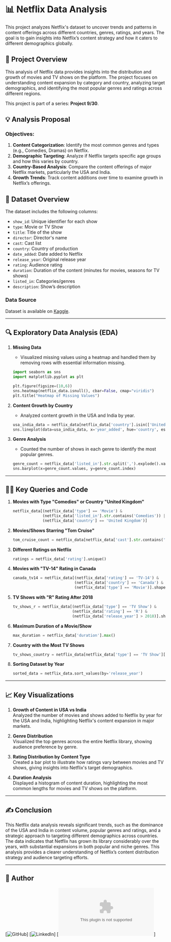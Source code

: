# 📊 Netflix Data Analysis

This project analyzes Netflix's dataset to uncover trends and patterns in content offerings across different countries, genres, ratings, and years. The goal is to gain insights into Netflix’s content strategy and how it caters to different demographics globally.

## 📝 Project Overview

This analysis of Netflix data provides insights into the distribution and growth of movies and TV shows on the platform. The project focuses on understanding content expansion by category and country, analyzing target demographics, and identifying the most popular genres and ratings across different regions. 

This project is part of a series: **Project 9/30**.

## 💡 Analysis Proposal

### Objectives:
1. **Content Categorization**: Identify the most common genres and types (e.g., Comedies, Dramas) on Netflix.
2. **Demographic Targeting**: Analyze if Netflix targets specific age groups and how this varies by country.
3. **Country-Based Analysis**: Compare the content offerings of major Netflix markets, particularly the USA and India.
4. **Growth Trends**: Track content additions over time to examine growth in Netflix’s offerings.

## 📄 Dataset Overview

The dataset includes the following columns:
- `show_id`: Unique identifier for each show
- `type`: Movie or TV Show
- `title`: Title of the show
- `director`: Director's name
- `cast`: Cast list
- `country`: Country of production
- `date_added`: Date added to Netflix
- `release_year`: Original release year
- `rating`: Audience rating
- `duration`: Duration of the content (minutes for movies, seasons for TV shows)
- `listed_in`: Categories/genres
- `description`: Show’s description

### Data Source
Dataset is available on [Kaggle](https://www.kaggle.com/shivamb/netflix-shows).

---

## 🔍 Exploratory Data Analysis (EDA)

1. **Missing Data**  
   - Visualized missing values using a heatmap and handled them by removing rows with essential information missing.

   ```python
   import seaborn as sns
   import matplotlib.pyplot as plt

   plt.figure(figsize=(10,6))
   sns.heatmap(netflix_data.isnull(), cbar=False, cmap="viridis")
   plt.title("Heatmap of Missing Values")
   ```

2. **Content Growth by Country**
   - Analyzed content growth in the USA and India by year.

   ```python
   usa_india_data = netflix_data[netflix_data['country'].isin(['United States', 'India'])]
   sns.lineplot(data=usa_india_data, x='year_added', hue='country', estimator=len)
   ```

3. **Genre Analysis**
   - Counted the number of shows in each genre to identify the most popular genres.

   ```python
   genre_count = netflix_data['listed_in'].str.split(',').explode().value_counts()
   sns.barplot(x=genre_count.values, y=genre_count.index)
   ```

---

## 🧑‍💻 Key Queries and Code

1. **Movies with Type "Comedies" or Country "United Kingdom"**

   ```python
   netflix_data[(netflix_data['type'] == 'Movie') & 
                (netflix_data['listed_in'].str.contains('Comedies')) | 
                (netflix_data['country'] == 'United Kingdom')]
   ```

2. **Movies/Shows Starring "Tom Cruise"**

   ```python
   tom_cruise_count = netflix_data[netflix_data['cast'].str.contains('Tom Cruise', na=False)].shape[0]
   ```

3. **Different Ratings on Netflix**

   ```python
   ratings = netflix_data['rating'].unique()
   ```

4. **Movies with "TV-14" Rating in Canada**

   ```python
   canada_tv14 = netflix_data[(netflix_data['rating'] == 'TV-14') & 
                              (netflix_data['country'] == 'Canada') & 
                              (netflix_data['type'] == 'Movie')].shape[0]
   ```

5. **TV Shows with "R" Rating After 2018**

   ```python
   tv_shows_r = netflix_data[(netflix_data['type'] == 'TV Show') & 
                             (netflix_data['rating'] == 'R') & 
                             (netflix_data['release_year'] > 2018)].shape[0]
   ```

6. **Maximum Duration of a Movie/Show**

   ```python
   max_duration = netflix_data['duration'].max()
   ```

7. **Country with the Most TV Shows**

   ```python
   tv_shows_country = netflix_data[netflix_data['type'] == 'TV Show']['country'].value_counts().idxmax()
   ```

8. **Sorting Dataset by Year**

   ```python
   sorted_data = netflix_data.sort_values(by='release_year')
   ```

---

## 📈 Key Visualizations

1. **Growth of Content in USA vs India**  
   Analyzed the number of movies and shows added to Netflix by year for the USA and India, highlighting Netflix's content expansion in major markets.

2. **Genre Distribution**  
   Visualized the top genres across the entire Netflix library, showing audience preference by genre.

3. **Rating Distribution by Content Type**  
   Created a bar plot to illustrate how ratings vary between movies and TV shows, giving insights into Netflix's target demographics.

4. **Duration Analysis**  
   Displayed a histogram of content duration, highlighting the most common lengths for movies and TV shows on the platform.

---

## ✍️ Conclusion

This Netflix data analysis reveals significant trends, such as the dominance of the USA and India in content volume, popular genres and ratings, and a strategic approach to targeting different demographics across countries. The data indicates that Netflix has grown its library considerably over the years, with substantial expansions in both popular and niche genres. This analysis provides a clearer understanding of Netflix’s content distribution strategy and audience targeting efforts.

---

## 👤 Author

[![GitHub](https://github.com/dandykurniawan18/python_Project)]
[![LinkedIn](http://www.linkedin.com/in/dandi-kurniawan)]
[![Email](dandykurniawan180@gmail.com)]
